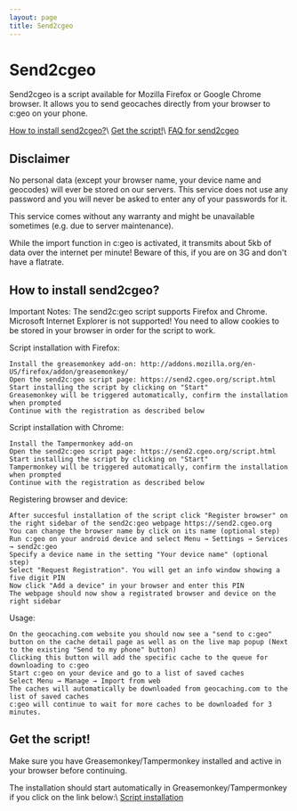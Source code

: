```yaml
---
layout: page
title: Send2cgeo
---
```


# Send2cgeo

Send2cgeo is a script available for Mozilla Firefox or Google Chrome browser. It allows you to send geocaches directly from your browser to c:geo on your phone.

[How to install send2cgeo?](#howto)\\
[Get the script!](#script)\\
[FAQ for send2cgeo](/faq.html#faq.Whatissend)

## Disclaimer

No personal data (except your browser name, your device name and geocodes) will ever be stored on our servers. This service does not use any password and you will never be asked to enter any of your passwords for it.

This service comes without any warranty and might be unavailable sometimes (e.g. due to server maintenance).

While the import function in c:geo is activated, it transmits about 5kb of data over the internet per minute! Beware of this, if you are on 3G and don't have a flatrate.

## How to install send2cgeo?
<a name="howto"></a>

Important Notes:
The send2c:geo script supports Firefox and Chrome. Microsoft Internet Explorer is not supported! You need to allow cookies to be stored in your browser in order for the script to work.

Script installation with Firefox:

    Install the greasemonkey add-on: http://addons.mozilla.org/en-US/firefox/addon/greasemonkey/
    Open the send2c:geo script page: https://send2.cgeo.org/script.html
    Start installing the script by clicking on "Start"
    Greasemonkey will be triggered automatically, confirm the installation when prompted
    Continue with the registration as described below

Script installation with Chrome:

    Install the Tampermonkey add-on
    Open the send2c:geo script page: https://send2.cgeo.org/script.html
    Start installing the script by clicking on "Start"
    Tampermonkey will be triggered automatically, confirm the installation when prompted
    Continue with the registration as described below

Registering browser and device:

    After succesful installation of the script click "Register browser" on the right sidebar of the send2c:geo webpage https://send2.cgeo.org
    You can change the browser name by click on its name (optional step)
    Run c:geo on your android device and select Menu → Settings → Services → send2c:geo
    Specify a device name in the setting "Your device name" (optional step)
    Select "Request Registration". You will get an info window showing a five digit PIN
    Now click "Add a device" in your browser and enter this PIN
    The webpage should now show a registrated browser and device on the right sidebar

Usage:

    On the geocaching.com website you should now see a "send to c:geo" button on the cache detail page as well as on the live map popup (Next to the existing "Send to my phone" button)
    Clicking this button will add the specific cache to the queue for downloading to c:geo
    Start c:geo on your device and go to a list of saved caches
    Select Menu → Manage → Import from web
    The caches will automatically be downloaded from geocaching.com to the list of saved caches
    c:geo will continue to wait for more caches to be downloaded for 3 minutes.

## Get the script!
<a name="script"></a>

Make sure you have Greasemonkey/Tampermonkey installed and active in your browser before continuing.

The installation should start automatically in Greasemonkey/Tampermonkey if you click on the link below:\\
[Script installation](https://github.com/cgeo/cgeo/raw/master/send2cgeo/send2cgeo.user.js)


